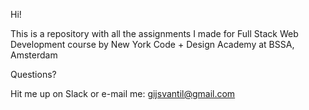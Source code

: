 Hi!

This is a repository with all the assignments I made for Full Stack Web Development course by New York Code + Design Academy at BSSA, Amsterdam

Questions?

Hit me up on Slack or e-mail me: gijsvantil@gmail.com